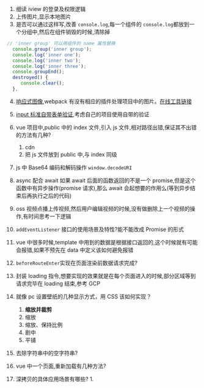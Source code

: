 1. 细读 iview 的登录及权限逻辑
2. 上传图片,显示本地图片
3. 是否可以通过这样写,改善 `console.log`,每一个组件的 `console.log`都放到一个分组中,然后在组件销毁的时候,清除掉

```javascript
// 'inner group' 可以用组件的 name 属性替换
  console.group('inner group');
  console.log('inner one');
  console.log('inner two');
  console.log('inner three');
  console.groupEnd();
  destroyed() {
     console.clear();
  },
```

4. [响应式图像](https://css-tricks.com/a-guide-to-the-responsive-images-syntax-in-html/#article-header-id-0),webpack 有没有相应的插件处理项目中的图片。[在线工具链接](https://www.responsivebreakpoints.com/)
5. [input 标准自带表单验证](https://css-tricks.com/guides/form-validation/),考虑自己的项目使用自带的验证
6. vue 项目中,public 中的 index 文件,引入 js 文件,相对路径出错,保证其不出错的方法有几种?

   1. cdn
   2. 把 js 文件放到 public 中,与 index 同级

7. js 中 Base64 编码和解码操作 `window.decodeURI`
8. async 配合 await 如果 await 后面的函数返回的不是一个 promise,但是这个函数中有异步操作(promise 请求),那么 await 会起想要的作用么(等到异步结束后再执行之后的代码)
9. oss 视频点播上传视频,然后用户编辑视频的时候,没有做删除上一个视频的操作,有时间思考一下逻辑
10. `addEventListener` 接口的使用场景及特性?能不能改成 Promise 的形式
11. vue 中很多时候,template 中用到的数据是根据接口返回的,这个时候就有可能会报错,如果不预先在 data 中定义该如何避免报错
12. `beforeRouteEnter`实现在页面渲染前数据请求完成?
13. 封装 loading 指令,想要实现的效果就是在每个页面进入的时候,部分区域等到请求完毕在 loading 结束,参考 GCP
14. 就像 pc 设置壁纸的几种显示方式，用 CSS 该如何实现？

    1. **缩放并裁剪**
    2. 缩放
    3. 缩放、保持比例
    4. 剧中
    5. 平铺

15. 去除字符串中的空字符串?
16. vue 中一个页面,重新加载有几种方法?
17. 深拷贝的具体应用场景有哪些?
    1.
